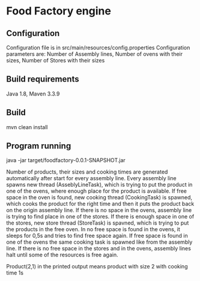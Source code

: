 # Food Factory engine

## Configuration
Configuration file is in src/main/resources/config.properties
Configuration parameters are: Number of Assembly lines, Number of ovens with their sizes, Number of Stores with their sizes

## Build requirements
Java 1.8, Maven 3.3.9

## Build
mvn clean install

## Program running
java -jar target/foodfactory-0.0.1-SNAPSHOT.jar

Number of products, their sizes and cooking times are generated automatically after start for every assembly line.
Every assembly line spawns new thread (AsseblyLineTask), which is trying to put the product in one of the ovens, where enough place for the product is available.
If free space in the oven is found, new cooking thread (CookingTask) is spawned, which cooks the product for the right time and then it puts the product back on the origin assembly line.
If there is no space in the ovens, assembly line is trying to find place in one of the stores. If there is enough space in one of the stores, new store thread (StoreTask) is spavned, which is trying to put the products in the free oven.
In no free space is found in the ovens, it sleeps for 0,5s and tries to find free space again. If free space is found in one of the ovens the same cooking task is spawned like from the assembly line.
If there is no free space in the stores and in the ovens, assembly lines halt until some of the resources is free again.

Product(2,1) in the printed output means product with size 2 with cooking time 1s

